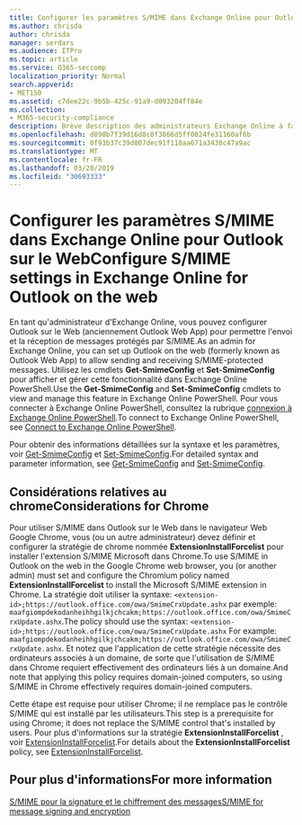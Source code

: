 ```yaml
---
title: Configurer les paramètres S/MIME dans Exchange Online pour Outlook sur le Web
ms.author: chrisda
author: chrisda
manager: serdars
ms.audience: ITPro
ms.topic: article
ms.service: O365-seccomp
localization_priority: Normal
search.appverid:
- MET150
ms.assetid: c7dee22c-9b5b-425c-91a9-d093204ff84e
ms.collection:
- M365-security-compliance
description: Brève description des administrateurs Exchange Online à faire pour afficher et configurer les paramètres S/MIME dans Outlook sur le Web dans Exchange Online.
ms.openlocfilehash: d890b7f39d16d8c0f3866d5ff0024fe31160af6b
ms.sourcegitcommit: 0f93b37c39d807dec91f118aa671a3430c47a9ac
ms.translationtype: MT
ms.contentlocale: fr-FR
ms.lasthandoff: 03/20/2019
ms.locfileid: "30693333"
---
```

# <a name="configure-smime-settings-in-exchange-online-for-outlook-on-the-web"></a><span data-ttu-id="95b4a-103">Configurer les paramètres S/MIME dans Exchange Online pour Outlook sur le Web</span><span class="sxs-lookup"><span data-stu-id="95b4a-103">Configure S/MIME settings in Exchange Online for Outlook on the web</span></span>

<span data-ttu-id="95b4a-104">En tant qu'administrateur d'Exchange Online, vous pouvez configurer Outlook sur le Web (anciennement Outlook Web App) pour permettre l'envoi et la réception de messages protégés par S/MIME.</span><span class="sxs-lookup"><span data-stu-id="95b4a-104">As an admin for Exchange Online, you can set up Outlook on the web (formerly known as Outlook Web App) to allow sending and receiving S/MIME-protected messages.</span></span> <span data-ttu-id="95b4a-105">Utilisez les cmdlets **Get-SmimeConfig** et **Set-SmimeConfig** pour afficher et gérer cette fonctionnalité dans Exchange Online PowerShell.</span><span class="sxs-lookup"><span data-stu-id="95b4a-105">Use the **Get-SmimeConfig** and **Set-SmimeConfig** cmdlets to view and manage this feature in Exchange Online PowerShell.</span></span> <span data-ttu-id="95b4a-106">Pour vous connecter à Exchange Online PowerShell, consultez la rubrique [connexion à Exchange Online PowerShell](https://go.microsoft.com/fwlink/p/?linkid=396554).</span><span class="sxs-lookup"><span data-stu-id="95b4a-106">To connect to Exchange Online PowerShell, see [Connect to Exchange Online PowerShell](https://go.microsoft.com/fwlink/p/?linkid=396554).</span></span>

<span data-ttu-id="95b4a-107">Pour obtenir des informations détaillées sur la syntaxe et les paramètres, voir [Get-SmimeConfig](http://technet.microsoft.com/library/4b29fa89-0840-4fe9-8885-019fcef2e02b.aspx) et [Set-SmimeConfig](http://technet.microsoft.com/library/de357ce0-8143-4c36-8032-026292fc63f0.aspx).</span><span class="sxs-lookup"><span data-stu-id="95b4a-107">For detailed syntax and parameter information, see [Get-SmimeConfig](http://technet.microsoft.com/library/4b29fa89-0840-4fe9-8885-019fcef2e02b.aspx) and [Set-SmimeConfig](http://technet.microsoft.com/library/de357ce0-8143-4c36-8032-026292fc63f0.aspx).</span></span>

## <a name="considerations-for-chrome"></a><span data-ttu-id="95b4a-108">Considérations relatives au chrome</span><span class="sxs-lookup"><span data-stu-id="95b4a-108">Considerations for Chrome</span></span>

<span data-ttu-id="95b4a-109">Pour utiliser S/MIME dans Outlook sur le Web dans le navigateur Web Google Chrome, vous (ou un autre administrateur) devez définir et configurer la stratégie de chrome nommée **ExtensionInstallForcelist** pour installer l'extension S/MIME Microsoft dans Chrome.</span><span class="sxs-lookup"><span data-stu-id="95b4a-109">To use S/MIME in Outlook on the web in the Google Chrome web browser, you (or another admin) must set and configure the Chromium policy named **ExtensionInstallForcelist** to install the Microsoft S/MIME extension in Chrome.</span></span> <span data-ttu-id="95b4a-110">La stratégie doit utiliser la syntaxe: `<extension-id>;https://outlook.office.com/owa/SmimeCrxUpdate.ashx` par exemple: `maafgiompdekodanheihhgilkjchcakm;https://outlook.office.com/owa/SmimeCrxUpdate.ashx`.</span><span class="sxs-lookup"><span data-stu-id="95b4a-110">The policy should use the syntax: `<extension-id>;https://outlook.office.com/owa/SmimeCrxUpdate.ashx` For example: `maafgiompdekodanheihhgilkjchcakm;https://outlook.office.com/owa/SmimeCrxUpdate.ashx`.</span></span> <span data-ttu-id="95b4a-111">Et notez que l'application de cette stratégie nécessite des ordinateurs associés à un domaine, de sorte que l'utilisation de S/MIME dans Chrome requiert effectivement des ordinateurs liés à un domaine.</span><span class="sxs-lookup"><span data-stu-id="95b4a-111">And note that applying this policy requires domain-joined computers, so using S/MIME in Chrome effectively requires domain-joined computers.</span></span>

<span data-ttu-id="95b4a-112">Cette étape est requise pour utiliser Chrome; il ne remplace pas le contrôle S/MIME qui est installé par les utilisateurs.</span><span class="sxs-lookup"><span data-stu-id="95b4a-112">This step is a prerequisite for using Chrome; it does not replace the S/MIME control that's installed by users.</span></span> <span data-ttu-id="95b4a-113">Pour plus d'informations sur la stratégie **ExtensionInstallForcelist** , voir [ExtensionInstallForcelist](http://dev.chromium.org/administrators/policy-list-3#ExtensionInstallForcelist).</span><span class="sxs-lookup"><span data-stu-id="95b4a-113">For details about the **ExtensionInstallForcelist** policy, see [ExtensionInstallForcelist](http://dev.chromium.org/administrators/policy-list-3#ExtensionInstallForcelist).</span></span>

## <a name="for-more-information"></a><span data-ttu-id="95b4a-114">Pour plus d'informations</span><span class="sxs-lookup"><span data-stu-id="95b4a-114">For more information</span></span>

[<span data-ttu-id="95b4a-115">S/MIME pour la signature et le chiffrement des messages</span><span class="sxs-lookup"><span data-stu-id="95b4a-115">S/MIME for message signing and encryption</span></span>](s-mime-for-message-signing-and-encryption.md)
